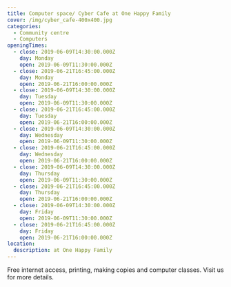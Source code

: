 ```yaml
---
title: Computer space/ Cyber Cafe at One Happy Family
cover: /img/cyber_cafe-400x400.jpg
categories:
  - Community centre
  - Computers
openingTimes:
  - close: 2019-06-09T14:30:00.000Z
    day: Monday
    open: 2019-06-09T11:30:00.000Z
  - close: 2019-06-21T16:45:00.000Z
    day: Monday
    open: 2019-06-21T16:00:00.000Z
  - close: 2019-06-09T14:30:00.000Z
    day: Tuesday
    open: 2019-06-09T11:30:00.000Z
  - close: 2019-06-21T16:45:00.000Z
    day: Tuesday
    open: 2019-06-21T16:00:00.000Z
  - close: 2019-06-09T14:30:00.000Z
    day: Wednesday
    open: 2019-06-09T11:30:00.000Z
  - close: 2019-06-21T16:45:00.000Z
    day: Wednesday
    open: 2019-06-21T16:00:00.000Z
  - close: 2019-06-09T14:30:00.000Z
    day: Thursday
    open: 2019-06-09T11:30:00.000Z
  - close: 2019-06-21T16:45:00.000Z
    day: Thursday
    open: 2019-06-21T16:00:00.000Z
  - close: 2019-06-09T14:30:00.000Z
    day: Friday
    open: 2019-06-09T11:30:00.000Z
  - close: 2019-06-21T16:45:00.000Z
    day: Friday
    open: 2019-06-21T16:00:00.000Z
location:
  description: at One Happy Family
---
```


Free internet access, printing, making copies and computer classes. Visit us for more details.

